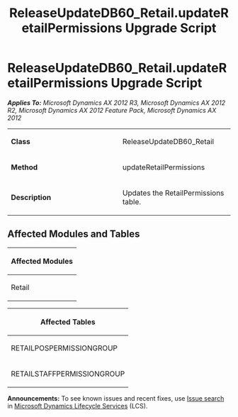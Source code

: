 ﻿---
title: ReleaseUpdateDB60_Retail.updateRetailPermissions Upgrade Script
TOCTitle: ReleaseUpdateDB60_Retail.updateRetailPermissions Upgrade Script
ms:assetid: 9d2165a4-7b35-d579-4a1d-71320580b588
ms:mtpsurl: https://msdn.microsoft.com/en-us/library/JJ736622(v=AX.60)
ms:contentKeyID: 49710064
ms.date: 05/18/2015
mtps_version: v=AX.60
---

# ReleaseUpdateDB60\_Retail.updateRetailPermissions Upgrade Script 


_**Applies To:** Microsoft Dynamics AX 2012 R3, Microsoft Dynamics AX 2012 R2, Microsoft Dynamics AX 2012 Feature Pack, Microsoft Dynamics AX 2012_

<table>
<colgroup>
<col style="width: 50%" />
<col style="width: 50%" />
</colgroup>
<tbody>
<tr class="odd">
<td><p><strong>Class</strong></p></td>
<td><p>ReleaseUpdateDB60_Retail</p></td>
</tr>
<tr class="even">
<td><p><strong>Method</strong></p></td>
<td><p>updateRetailPermissions</p></td>
</tr>
<tr class="odd">
<td><p><strong>Description</strong></p></td>
<td><p>Updates the RetailPermissions table.</p></td>
</tr>
</tbody>
</table>


## Affected Modules and Tables

<table>
<colgroup>
<col style="width: 100%" />
</colgroup>
<thead>
<tr class="header">
<th><p>Affected Modules</p></th>
</tr>
</thead>
<tbody>
<tr class="odd">
<td><p>Retail</p></td>
</tr>
</tbody>
</table>


<table>
<colgroup>
<col style="width: 100%" />
</colgroup>
<thead>
<tr class="header">
<th><p>Affected Tables</p></th>
</tr>
</thead>
<tbody>
<tr class="odd">
<td><p>RETAILPOSPERMISSIONGROUP</p></td>
</tr>
<tr class="even">
<td><p>RETAILSTAFFPERMISSIONGROUP</p></td>
</tr>
</tbody>
</table>

  
**Announcements:** To see known issues and recent fixes, use [Issue search](http://go.microsoft.com/fwlink/?linkid=389258) in [Microsoft Dynamics Lifecycle Services](http://go.microsoft.com/fwlink/?linkid=306505) (LCS).

